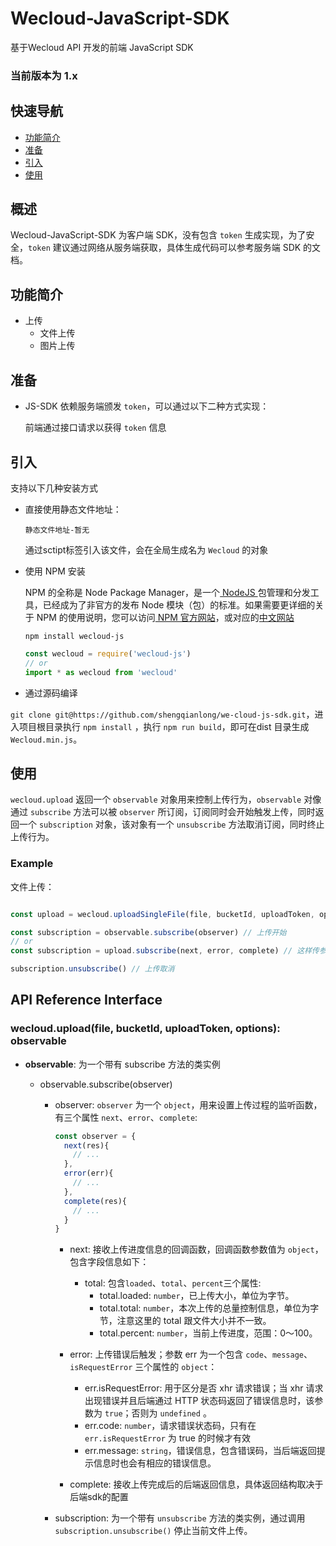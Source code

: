 # Wecloud-JavaScript-SDK

基于Wecloud API 开发的前端 JavaScript SDK

### 当前版本为 1.x

## 快速导航

* [功能简介](#summary)
* [准备](#ready)
* [引入](#install)
* [使用](#usage)

## 概述

Wecloud-JavaScript-SDK 为客户端 SDK，没有包含 `token` 生成实现，为了安全，`token` 建议通过网络从服务端获取，具体生成代码可以参考服务端 SDK 的文档。

<!--
本 SDK 可使开发者忽略上传底层实现细节，而更多的关注 UI 层的展现。
 -->
<a id="summary"></a>

## 功能简介

* 上传
  * 文件上传
  * 图片上传

<a id="ready"></a>

## 准备

* JS-SDK 依赖服务端颁发 `token`，可以通过以下二种方式实现：

  前端通过接口请求以获得 `token` 信息

<a id="install"></a>

## 引入

支持以下几种安装方式

* 直接使用静态文件地址：

  ```
  静态文件地址-暂无
  ```
  通过sctipt标签引入该文件，会在全局生成名为 `Wecloud` 的对象

* 使用 NPM 安装

  NPM 的全称是 Node Package Manager，是一个[ NodeJS ](https://nodejs.org)包管理和分发工具，已经成为了非官方的发布 Node 模块（包）的标准。如果需要更详细的关于 NPM 的使用说明，您可以访问[ NPM 官方网站](https://www.npmjs.com)，或对应的[中文网站](http://www.npmjs.com.cn/)

  ```
  npm install wecloud-js
  ```
  ```Javascript
  const wecloud = require('wecloud-js')
  // or
  import * as wecloud from 'wecloud'
  ```

* 通过源码编译

`git clone git@https://github.com/shengqianlong/we-cloud-js-sdk.git`，进入项目根目录执行 `npm install` ，执行 `npm run build`，即可在dist 目录生成 `Wecloud.min.js`。

<a id="usage"></a>

## 使用

`wecloud.upload` 返回一个 `observable` 对象用来控制上传行为，`observable` 对像通过 `subscribe` 方法可以被 `observer` 所订阅，订阅同时会开始触发上传，同时返回一个 `subscription` 对象，该对象有一个 `unsubscribe` 方法取消订阅，同时终止上传行为。

### Example

文件上传：

```JavaScript

const upload = wecloud.uploadSingleFile(file, bucketId, uploadToken, options)

const subscription = observable.subscribe(observer) // 上传开始
// or
const subscription = upload.subscribe(next, error, complete) // 这样传参形式也可以

subscription.unsubscribe() // 上传取消
```

## API Reference Interface

### wecloud.upload(file, bucketId, uploadToken, options): observable

  * **observable**: 为一个带有 subscribe 方法的类实例

    * observable.subscribe(observer)

      * observer: `observer` 为一个 `object`，用来设置上传过程的监听函数，有三个属性 `next`、`error`、`complete`:

        ```JavaScript
        const observer = {
          next(res){
            // ...
          },
          error(err){
            // ...
          },
          complete(res){
            // ...
          }
        }
        ```
        * next: 接收上传进度信息的回调函数，回调函数参数值为 `object`，包含字段信息如下：
          * total: 包含`loaded`、`total`、`percent`三个属性:
            * total.loaded: `number`，已上传大小，单位为字节。
            * total.total: `number`，本次上传的总量控制信息，单位为字节，注意这里的 total 跟文件大小并不一致。
            * total.percent: `number`，当前上传进度，范围：0～100。

        * error: 上传错误后触发；参数 err 为一个包含 `code`、`message`、`isRequestError` 三个属性的 `object`：
          * err.isRequestError: 用于区分是否 xhr 请求错误；当 xhr 请求出现错误并且后端通过 HTTP 状态码返回了错误信息时，该参数为 `true`；否则为 `undefined` 。
          * err.code: `number`，请求错误状态码，只有在 `err.isRequestError` 为 true 的时候才有效
          * err.message: `string`，错误信息，包含错误码，当后端返回提示信息时也会有相应的错误信息。

        * complete: 接收上传完成后的后端返回信息，具体返回结构取决于后端sdk的配置

      * subscription: 为一个带有 `unsubscribe` 方法的类实例，通过调用 `subscription.unsubscribe()` 停止当前文件上传。

